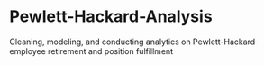 # Pewlett-Hackard-Analysis
Cleaning, modeling, and conducting analytics on Pewlett-Hackard employee retirement and position fulfillment 
